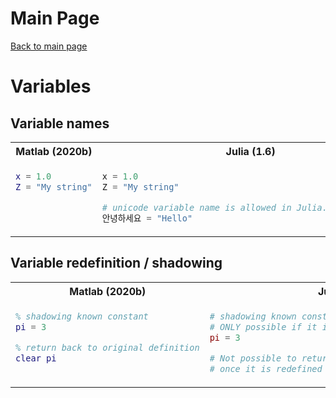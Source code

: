 # Main Page
[Back to main page](README.md)

# Variables

## Variable names
<table>
<tr><th>Matlab (2020b)</th><th>Julia (1.6) </th></tr>
<tr>
<td valign="top">

```matlab
x = 1.0
Z = "My string"
```
</td>
<td valign="top">

```julia
x = 1.0
Z = "My string"

# unicode variable name is allowed in Julia. Not in matlab
안녕하세요 = "Hello"
```
</td>
</tr>
</table>


## Variable redefinition / shadowing
<table>
<tr><th>Matlab (2020b)</th><th>Julia (1.6) </th></tr>
<tr>
<td valign="top">

```matlab
% shadowing known constant
pi = 3

% return back to original definition
clear pi
```
</td>
<td valign="top">

```julia
# shadowing known constant
# ONLY possible if it is not used yet
pi = 3

# Not possible to return back to original definition
# once it is redefined
```
</td>
</tr>
</table>

